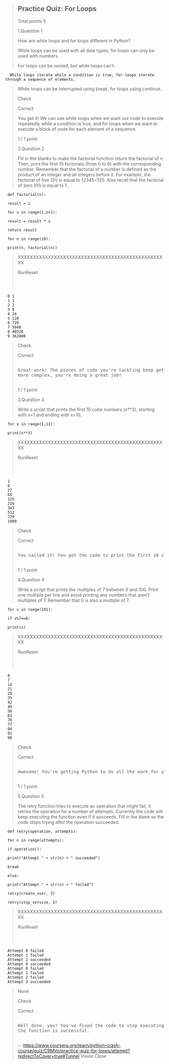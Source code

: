 > ## Practice Quiz: For Loops
> 
> Total points 5
> 
>  1.Question 1
> 
> How are while loops and for loops different in Python? 
> 
>  While loops can be used with all data types, for loops can only be used with numbers. 
> 
>  For loops can be nested, but while loops can't. 
> 
    
      While loops iterate while a condition is true, for loops iterate through a sequence of elements. 
> 
>  While loops can be interrupted using break, for loops using continue. 
> 
> Check
> 
> Correct
> 
> You got it! We can use while loops when we want our code to execute repeatedly while a condition is true, and for loops when we want to execute a block of code for each element of a sequence.
> 
> 1 / 1 point
> 
>  2.Question 2
> 
> Fill in the blanks to make the factorial function return the factorial of n. Then, print the first 10 factorials (from 0 to 9) with the corresponding number. Remember that the factorial of a number is defined as the product of an integer and all integers before it. For example, the factorial of five (5!) is equal to 1*2*3*4*5=120\. Also recall that the factorial of zero (0!) is equal to 1. 
> 
>
>

     def factorial(n):
     
     result = 1
     
     for x in range(1,n+1):
     
     result = result * x
     
     return result
     
     for n in range(10):
     
     print(n, factorial(n))
> 
> XXXXXXXXXXXXXXXXXXXXXXXXXXXXXXXXXXXXXXXXXXXXXXXXXX
> 
> RunReset
> 
> <pre class="rc-ConsoleOutput">
> 

     0 1
     1 1
     2 2
     3 6
     4 24
     5 120
     6 720
     7 5040
     8 40320
     9 362880
> 
> </pre>
> 
> Check
> 
> Correct
> 
> <pre>
> 
> Great work! The pieces of code you're tackling keep getting
> more complex, you're doing a great job!
> 
> </pre>
> 
> 1 / 1 point
> 
>  3.Question 3
> 
> Write a script that prints the first 10 cube numbers (x**3), starting with x=1 and ending with x=10. 
> 

     for x in range(1,11):
     
     print(x**3)
> 
> XXXXXXXXXXXXXXXXXXXXXXXXXXXXXXXXXXXXXXXXXXXXXXXXXX
> 
> RunReset
> 
> <pre class="rc-ConsoleOutput">
> 

     1
     8
     27
     64
     125
     216
     343
     512
     729
     1000
> 
> </pre>
> 
> Check
> 
> Correct
> 
> <pre>
> 
> You nailed it! You got the code to print the first 10 cubes.
> 
> </pre>
> 
> 1 / 1 point
> 
>  4.Question 4
> 
> Write a script that prints the multiples of 7 between 0 and 100\. Print one multiple per line and avoid printing any numbers that aren't multiples of 7\. Remember that 0 is also a multiple of 7. 
> 
     for x in range(101):
     
     if x%7==0:
     
     print(x)
> 
> XXXXXXXXXXXXXXXXXXXXXXXXXXXXXXXXXXXXXXXXXXXXXXXXXX
> 
> RunReset
> 
> <pre class="rc-ConsoleOutput">
> 
     0
     7
     14
     21
     28
     35
     42
     49
     56
     63
     70
     77
     84
     91
     98
> 
> </pre>
> 
> Check
> 
> Correct
> 
> <pre>
> 
> Awesome! You're getting Python to do all the work for you.
> 
> </pre>
> 
> 1 / 1 point
> 
>  5.Question 5
> 
> The retry function tries to execute an operation that might fail, it retries the operation for a number of attempts. Currently the code will keep executing the function even if it succeeds. Fill in the blank so the code stops trying after the operation succeeded. 
> 
> 
     def retry(operation, attempts):
     
     for n in range(attempts):
     
     if operation():
     
     print("Attempt " + str(n) + " succeeded")
     
     break
    
     else:
     
     print("Attempt " + str(n) + " failed")
     
     retry(create_user, 3)
     
     retry(stop_service, 5)
> 
> XXXXXXXXXXXXXXXXXXXXXXXXXXXXXXXXXXXXXXXXXXXXXXXXXX
> 
> RunReset
> 
> <pre class="rc-ConsoleOutput">
> 

     Attempt 0 failed
     Attempt 1 failed
     Attempt 2 succeeded
     Attempt 0 succeeded
     Attempt 0 failed
     Attempt 1 failed
     Attempt 2 failed
     Attempt 3 succeeded
> None
> 
> </pre>
> 
> Check
> 
> Correct
> 
> <pre>
> 
> Well done, you! You've fixed the code to stop executing once
> the function is successful.
> 
> </pre>
>
> -- https://www.coursera.org/learn/python-crash-course/quiz/C9MVo/practice-quiz-for-loops/attempt?redirectToCover=true#Tunnel Vision Close
